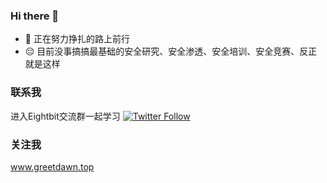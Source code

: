 ### Hi there 👋

- 🔭 正在努力挣扎的路上前行
- :pensive: 目前没事搞搞最基础的安全研究、安全渗透、安全培训、安全竞赛、反正就是这样

### 联系我
进入Eightbit交流群一起学习
[![Twitter Follow](https://img.shields.io/twitter/follow/greetdawn_?color=1DA1F2&logo=twitter&style=for-the-badge)](https://twitter.com/intent/follow?original_referer=https%3A%2F%2Fgithub.com%2Fgreetdawn_&screen_name=greetdawn_)

### 关注我
  www.greetdawn.top

